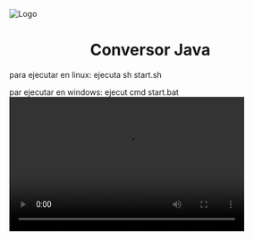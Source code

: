 
![Logo](https://i.imgur.com/Bz0yTs5.jpg)
<h1 align="center"> Conversor Java</h1>
para ejecutar en linux: 
ejecuta sh start.sh

par ejecutar en windows:
ejecut cmd start.bat
<video src="https://i.imgur.com/K81an0N.mp4
km" width="420"  height="240">
Lo sentimos. Este vídeo no puede reproducirse en este navegador.<br>
Puedes descargar el video aqui: <a href="https://imgur.com/gallery/a0QR9kF">Enlace</a>. 
</video>